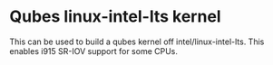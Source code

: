 # Qubes linux-intel-lts kernel

This can be used to build a qubes kernel off intel/linux-intel-lts. This enables
i915 SR-IOV support for some CPUs.
